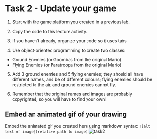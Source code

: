 # Task 2 - Update your game

1. Start with the game platform you created in a previous lab.

2. Copy the code to this lecture activity.

3. If you haven’t already, organize your code so it uses tabs

4. Use object-oriented programming to create two classes:

- Ground Enemies (or Goombas from the original Mario)
- Flying Enemies (or Paratroopa from the original Mario)

5. Add 3 ground enemies and 5 flying enemies; they should all have different names, and be of different colours; flying enemies should be restricted to the air, and ground enemies cannot fly.

6. Remember that the original names and images are probably copyrighted, so you will have to find your own!

## Embed an animated gif of your drawing

Embed the animated gif you created here using markdown syntax: `![alt text of image](relative path to image)`
![task2](/activity/animations/task2.gif)
